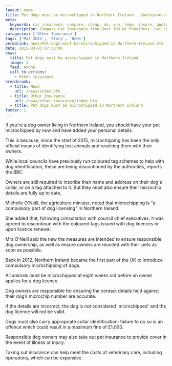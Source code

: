 ```yaml
---
layout: news
title: Pet dogs must be microchipped in Northern Ireland - Quotezone.co.uk
meta:
  keywords: car insurance, compare, cheap, uk, van, home, insure, quotes, online, comparison, bike, loans, life
  description: Compare Car Insurance from Over 100 UK Providers. Get cheap quotes online now using our fast, free, secure comparison site
categories: ['Other Insurance']
tags: ['Mar 2015', 'Story', 'News']
permalink: news/Pet-dogs-must-be-microchipped-in-Northern-Ireland.htm
date: 2015-03-03 07:30:00
news:
  title: Pet dogs must be microchipped in Northern Ireland
  image: 1
  feed: Axonn
  call_to_actions:
    - Other Insurance
breadcrumb:
  - title: News
    url: /news/index.htm
  - title: Other Insurance
    url: /news/other_insurance/index.htm
  - title: Pet dogs must be microchipped in Northern Ireland
footer: 1
---
```


If you&#39;re a dog owner living in Northern Ireland, you should have your pet microchipped by now and have added your personal details.

This is because, since the start of 2015, microchipping has been the only official means of identifying lost animals and reuniting them with their owners.

While local councils have previously run coloured tag schemes to help with dog identification, these are being discontinued by the authorities, reports the BBC

Owners are still required to inscribe their name and address on their dog&#39;s collar, or on a tag attached to it. But they must also ensure their microchip details are fully up to date.

Michelle O&#39;Neill, the agriculture minister, noted that microchipping is &quot;a compulsory part of dog licensing&quot; in Northern Ireland.

She added that, following consultation with council chief executives, it was agreed to discontinue with the coloured tags issued with dog licences or upon licence renewal.

Mrs O&#39;Neill said the new the measures are intended to ensure responsible dog ownership, as well as ensure owners are reunited with their pets as soon as possible.

Back in 2012, Northern Ireland became the first part of the UK to introduce compulsory microchipping of dogs.

All animals must be microchipped at eight weeks old before an owner applies for a dog licence.

Dog owners are responsible for ensuring the contact details held against their dog&rsquo;s microchip number are accurate.

If the details are incorrect, the dog is not considered &#39;microchipped&#39; and the dog licence will not be valid.

Dogs must also carry appropriate collar identification; failure to do so is an offence which could result in a maximum fine of &pound;1,000.

Responsible dog owners may also take out pet insurance to provide cover in the event of illness or injury.

Taking out insurance can help meet the costs of veterinary care, including operations, which can be expensive.

